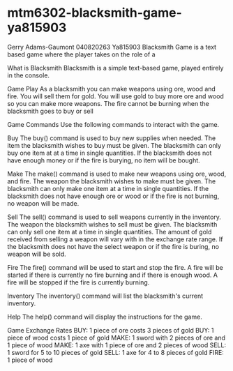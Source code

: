 # mtm6302-blacksmith-game-ya815903
Gerry Adams-Gaumont 
040820263 
Ya815903 
Blacksmith Game is a text based game where the player takes on the role of a

What is Blacksmith
Blacksmith is a simple text-based game, played entirely in the console.

Game Play
As a blacksmith you can make weapons using ore, wood and fire. You will sell them for gold. You will use gold to buy more ore and wood so you can make more weapons. The fire cannot be burning when the blacksmith goes to buy or sell

Game Commands
Use the following commands to interact with the game.

Buy
The buy() command is used to buy new supplies when needed. The item the blacksmith wishes to buy must be given. The blacksmith can only buy one item at at a time in single quantities. If the blacksmith does not have enough money or if the fire is burying, no item will be bought.

Make
The make() command is used to make new weapons using ore, wood, and fire. The weapon the blacksmith wishes to make must be given. The blacksmith can only make one item at a time in single quantities. If the blacksmith does not have enough ore or wood or if the fire is not burning, no weapon will be made.

Sell
The sell() command is used to sell weapons currently in the inventory. The weapon the blacksmith wishes to sell must be given. The blacksmith can only sell one item at a time in single quantities. The amount of gold received from selling a weapon will vary with in the exchange rate range. If the blacksmith does not have the select weapon or if the fire is buring, no weapon will be sold.

Fire
The fire() command will be used to start and stop the fire. A fire will be started if there is currently no fire burning and if there is enough wood. A fire will be stopped if the fire is currently burning.

Inventory
The inventory() command will list the blacksmith's current inventory.

Help
The help() command will display the instructions for the game.

Game Exchange Rates
BUY: 1 piece of ore costs 3 pieces of gold
BUY: 1 piece of wood costs 1 piece of gold
MAKE: 1 sword with 2 pieces of ore and 1 piece of wood
MAKE: 1 axe with 1 piece of ore and 2 pieces of wood
SELL: 1 sword for 5 to 10 pieces of gold
SELL: 1 axe for 4 to 8 pieces of gold
FIRE: 1 piece of wood